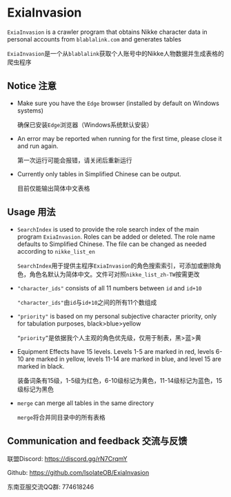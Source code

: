 # ExiaInvasion

`ExiaInvasion` is a crawler program that obtains Nikke character data in personal accounts from `blablalink.com` and generates tables

`ExiaInvasion`是一个从`blablalink`获取个人账号中的Nikke人物数据并生成表格的爬虫程序



## Notice 注意

- Make sure you have the `Edge` browser (installed by default on Windows systems)

	确保已安装`Edge`浏览器（Windows系统默认安装）


- An error may be reported when running for the first time, please close it and run again.

  第一次运行可能会报错，请关闭后重新运行
  
- Currently only tables in Simplified Chinese can be output.

	目前仅能输出简体中文表格



## Usage 用法

- `SearchIndex` is used to provide the role search index of the main program `ExiaInvasion`. Roles can be added or deleted. The role name defaults to Simplified Chinese. The file can be changed as needed according to `nikke_list_en`  

	`SearchIndex`用于提供主程序`ExiaInvasion`的角色搜索索引，可添加或删除角色，角色名默认为简体中文。文件可对照`nikke_list_zh-TW`按需更改

  

- `"character_ids"` consists of all 11 numbers between `id` and `id+10`

	`"character_ids"`由`id`与`id+10`之间的所有11个数组成



- `"priority"` is based on my personal subjective character priority, only for tabulation purposes, black>blue>yellow

	`“priority”`是依据我个人主观的角色优先级，仅用于制表，黑>蓝>黄



- Equipment Effects have 15 levels. Levels 1-5 are marked in red, levels 6-10 are marked in yellow, levels 11-14 are marked in blue, and level 15 are marked in black.

	装备词条有15级，1-5级为红色，6-10级标记为黄色，11-14级标记为蓝色，15级标记为黑色

  

- `merge` can merge all tables in the same directory

	`merge`将合并同目录中的所有表格





## Communication and feedback 交流与反馈

联盟Discord: https://discord.gg/rN7CrqmY

Github: https://github.com/IsolateOB/ExiaInvasion

东南亚服交流QQ群: 774618246

